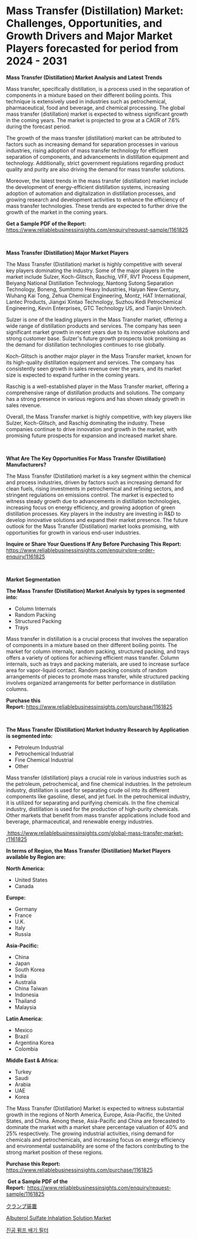 <p><h1>Mass Transfer (Distillation) Market: Challenges, Opportunities, and Growth Drivers and Major Market Players forecasted for period from 2024 - 2031</h1></p><p><strong>Mass Transfer (Distillation) Market Analysis and Latest Trends</strong></p>
<p><p>Mass transfer, specifically distillation, is a process used in the separation of components in a mixture based on their different boiling points. This technique is extensively used in industries such as petrochemical, pharmaceutical, food and beverage, and chemical processing. The global mass transfer (distillation) market is expected to witness significant growth in the coming years. The market is projected to grow at a CAGR of 7.6% during the forecast period.</p><p>The growth of the mass transfer (distillation) market can be attributed to factors such as increasing demand for separation processes in various industries, rising adoption of mass transfer technology for efficient separation of components, and advancements in distillation equipment and technology. Additionally, strict government regulations regarding product quality and purity are also driving the demand for mass transfer solutions.</p><p>Moreover, the latest trends in the mass transfer (distillation) market include the development of energy-efficient distillation systems, increasing adoption of automation and digitalization in distillation processes, and growing research and development activities to enhance the efficiency of mass transfer technologies. These trends are expected to further drive the growth of the market in the coming years.</p></p>
<p><strong>Get a Sample PDF of the Report:&nbsp;</strong> <a href="https://www.reliablebusinessinsights.com/enquiry/request-sample/1161825">https://www.reliablebusinessinsights.com/enquiry/request-sample/1161825</a></p>
<p>&nbsp;</p>
<p><strong>Mass Transfer (Distillation) Major Market Players</strong></p>
<p><p>The Mass Transfer (Distillation) market is highly competitive with several key players dominating the industry. Some of the major players in the market include Sulzer, Koch-Glitsch, Raschig, VFF, RVT Process Equipment, Beiyang National Distillation Technology, Nantong Sutong Separation Technology, Boneng, Sumitomo Heavy Industries, Haiyan New Century, Wuhang Kai Tong, Zehua Chemical Engineering, Montz, HAT International, Lantec Products, Jiangxi Xintao Technology, Suzhou Kedi Petrochemical Engineering, Kevin Enterprises, GTC Technology US, and Tianjin Univtech.</p><p>Sulzer is one of the leading players in the Mass Transfer market, offering a wide range of distillation products and services. The company has seen significant market growth in recent years due to its innovative solutions and strong customer base. Sulzer's future growth prospects look promising as the demand for distillation technologies continues to rise globally.</p><p>Koch-Glitsch is another major player in the Mass Transfer market, known for its high-quality distillation equipment and services. The company has consistently seen growth in sales revenue over the years, and its market size is expected to expand further in the coming years.</p><p>Raschig is a well-established player in the Mass Transfer market, offering a comprehensive range of distillation products and solutions. The company has a strong presence in various regions and has shown steady growth in sales revenue.</p><p>Overall, the Mass Transfer market is highly competitive, with key players like Sulzer, Koch-Glitsch, and Raschig dominating the industry. These companies continue to drive innovation and growth in the market, with promising future prospects for expansion and increased market share.</p></p>
<p>&nbsp;</p>
<p><strong>What Are The Key Opportunities For Mass Transfer (Distillation) Manufacturers?</strong></p>
<p><p>The Mass Transfer (Distillation) market is a key segment within the chemical and process industries, driven by factors such as increasing demand for clean fuels, rising investments in petrochemical and refining sectors, and stringent regulations on emissions control. The market is expected to witness steady growth due to advancements in distillation technologies, increasing focus on energy efficiency, and growing adoption of green distillation processes. Key players in the industry are investing in R&D to develop innovative solutions and expand their market presence. The future outlook for the Mass Transfer (Distillation) market looks promising, with opportunities for growth in various end-user industries.</p></p>
<p><strong>Inquire or Share Your Questions If Any Before Purchasing This Report:</strong> <a href="https://www.reliablebusinessinsights.com/enquiry/pre-order-enquiry/1161825">https://www.reliablebusinessinsights.com/enquiry/pre-order-enquiry/1161825</a></p>
<p>&nbsp;</p>
<p><strong>Market Segmentation</strong></p>
<p><strong>The Mass Transfer (Distillation) Market Analysis by types is segmented into:</strong></p>
<p><ul><li>Column Internals</li><li>Random Packing</li><li>Structured Packing</li><li>Trays</li></ul></p>
<p><p>Mass transfer in distillation is a crucial process that involves the separation of components in a mixture based on their different boiling points. The market for column internals, random packing, structured packing, and trays offers a variety of options for achieving efficient mass transfer. Column internals, such as trays and packing materials, are used to increase surface area for vapor-liquid contact. Random packing consists of random arrangements of pieces to promote mass transfer, while structured packing involves organized arrangements for better performance in distillation columns.</p></p>
<p><strong>Purchase this Report:&nbsp;</strong><a href="https://www.reliablebusinessinsights.com/purchase/1161825">https://www.reliablebusinessinsights.com/purchase/1161825</a></p>
<p>&nbsp;</p>
<p><strong>The Mass Transfer (Distillation) Market Industry Research by Application is segmented into:</strong></p>
<p><ul><li>Petroleum Industrial</li><li>Petrochemical Industrial</li><li>Fine Chemical Industrial</li><li>Other</li></ul></p>
<p><p>Mass transfer (distillation) plays a crucial role in various industries such as the petroleum, petrochemical, and fine chemical industries. In the petroleum industry, distillation is used for separating crude oil into its different components like gasoline, diesel, and jet fuel. In the petrochemical industry, it is utilized for separating and purifying chemicals. In the fine chemical industry, distillation is used for the production of high-purity chemicals. Other markets that benefit from mass transfer applications include food and beverage, pharmaceutical, and renewable energy industries.</p></p>
<p><a href="https://www.reliablebusinessinsights.com/global-mass-transfer-market-r1161825">&nbsp;https://www.reliablebusinessinsights.com/global-mass-transfer-market-r1161825</a></p>
<p><strong>In terms of Region, the Mass Transfer (Distillation) Market Players available by Region are:</strong></p>
<p>
    <p> <strong> North America: </strong>
        <ul>
            <li>United States</li>
            <li>Canada</li>
        </ul>
        </p> 
    <p> <strong> Europe: </strong>
        <ul>
            <li>Germany</li>
            <li>France</li>
            <li>U.K.</li>
            <li>Italy</li>
            <li>Russia</li>
        </ul>
        </p> 
    <p> <strong> Asia-Pacific: </strong>
        <ul>
            <li>China</li>
            <li>Japan</li>
            <li>South Korea</li>
            <li>India</li>
            <li>Australia</li>
            <li>China Taiwan</li>
            <li>Indonesia</li>
            <li>Thailand</li>
            <li>Malaysia</li>
        </ul>
        </p> 
    <p> <strong> Latin America: </strong>
        <ul>
            <li>Mexico</li>
            <li>Brazil</li>
            <li>Argentina Korea</li>
            <li>Colombia</li>
        </ul>
        </p> 
    <p> <strong> Middle East & Africa: </strong>
        <ul>
            <li>Turkey</li>
            <li>Saudi</li>
            <li>Arabia</li>
            <li>UAE</li>
            <li>Korea</li>
        </ul>
    </p>
    </p>
<p><p>The Mass Transfer (Distillation) Market is expected to witness substantial growth in the regions of North America, Europe, Asia-Pacific, the United States, and China. Among these, Asia-Pacific and China are forecasted to dominate the market with a market share percentage valuation of 40% and 25% respectively. The growing industrial activities, rising demand for chemicals and petrochemicals, and increasing focus on energy efficiency and environmental sustainability are some of the factors contributing to the strong market position of these regions.</p></p>
<p><strong>Purchase this Report: </strong><a href="https://www.reliablebusinessinsights.com/purchase/1161825">https://www.reliablebusinessinsights.com/purchase/1161825</a></p>
<p>&nbsp;<strong>Get a Sample PDF of the Report:&nbsp;&nbsp;</strong><a href="https://www.reliablebusinessinsights.com/enquiry/request-sample/1161825">https://www.reliablebusinessinsights.com/enquiry/request-sample/1161825</a></p>
<p><strong></strong></p>
<p><p><a href="https://github.com/oafhukehf4709715/Market-Research-Report-List-3/blob/main/61845093861.md">クランプ装置</a></p><p><a href="https://issuu.com/reportprime-2/docs/albuterol-sulfate-inhalation-solution-market-size-">Albuterol Sulfate Inhalation Solution Market</a></p><p><a href="https://github.com/AidenReinger/Market-Research-Report-List-2/blob/main/44811888166.md">진공 펌프 배기 필터</a></p></p>